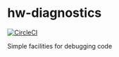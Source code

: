 # hw-diagnostics

[![CircleCI](https://circleci.com/gh/haskell-works/hw-diagnostics.svg?style=svg)](https://circleci.com/gh/haskell-works/hw-diagnostics)

Simple facilities for debugging code
